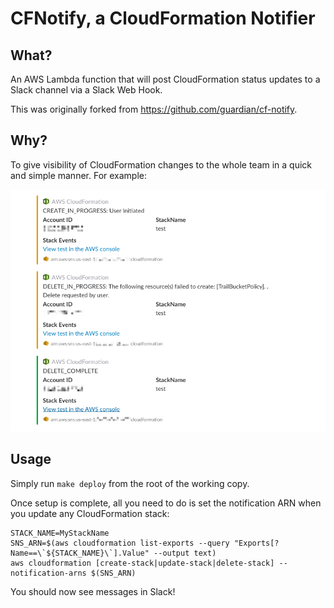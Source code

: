 # CFNotify, a CloudFormation Notifier

## What?
An AWS Lambda function that will post CloudFormation status updates to a Slack channel via a Slack Web Hook.

This was originally forked from https://github.com/guardian/cf-notify.

## Why?
To give visibility of CloudFormation changes to the whole team in a quick and simple manner. For example:

![example Slack messages](./screenshot.png)

## Usage

Simply run `make deploy` from the root of the working copy.

Once setup is complete, all you need to do is set the notification ARN when you update any CloudFormation stack:

    STACK_NAME=MyStackName
    SNS_ARN=$(aws cloudformation list-exports --query "Exports[?Name==\`${STACK_NAME}\`].Value" --output text)
    aws cloudformation [create-stack|update-stack|delete-stack] --notification-arns $(SNS_ARN)

You should now see messages in Slack!
